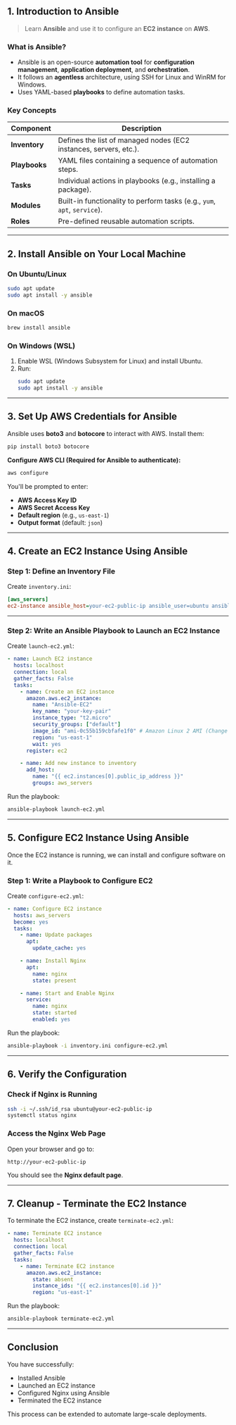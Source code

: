 

## **1. Introduction to Ansible**


>  Learn **Ansible** and use it to configure an **EC2 instance** on **AWS**. 

### **What is Ansible?**
- Ansible is an open-source **automation tool** for **configuration management**, **application deployment**, and **orchestration**.
- It follows an **agentless** architecture, using SSH for Linux and WinRM for Windows.
- Uses YAML-based **playbooks** to define automation tasks.

### **Key Concepts**
| Component       | Description |
|----------------|------------|
| **Inventory** | Defines the list of managed nodes (EC2 instances, servers, etc.). |
| **Playbooks** | YAML files containing a sequence of automation steps. |
| **Tasks** | Individual actions in playbooks (e.g., installing a package). |
| **Modules** | Built-in functionality to perform tasks (e.g., `yum`, `apt`, `service`). |
| **Roles** | Pre-defined reusable automation scripts. |

---

## **2. Install Ansible on Your Local Machine**
### **On Ubuntu/Linux**
```bash
sudo apt update
sudo apt install -y ansible
```

### **On macOS**
```bash
brew install ansible
```

### **On Windows (WSL)**
1. Enable WSL (Windows Subsystem for Linux) and install Ubuntu.
2. Run:
   ```bash
   sudo apt update
   sudo apt install -y ansible
   ```

---

## **3. Set Up AWS Credentials for Ansible**
Ansible uses **boto3** and **botocore** to interact with AWS. Install them:
```bash
pip install boto3 botocore
```

**Configure AWS CLI (Required for Ansible to authenticate):**
```bash
aws configure
```
You'll be prompted to enter:
- **AWS Access Key ID**
- **AWS Secret Access Key**
- **Default region** (e.g., `us-east-1`)
- **Output format** (default: `json`)

---

## **4. Create an EC2 Instance Using Ansible**
### **Step 1: Define an Inventory File**
Create `inventory.ini`:
```ini
[aws_servers]
ec2-instance ansible_host=your-ec2-public-ip ansible_user=ubuntu ansible_ssh_private_key_file=~/.ssh/id_rsa
```

---

### **Step 2: Write an Ansible Playbook to Launch an EC2 Instance**
Create `launch-ec2.yml`:
```yaml
- name: Launch EC2 instance
  hosts: localhost
  connection: local
  gather_facts: False
  tasks:
    - name: Create an EC2 instance
      amazon.aws.ec2_instance:
        name: "Ansible-EC2"
        key_name: "your-key-pair"
        instance_type: "t2.micro"
        security_groups: ["default"]
        image_id: "ami-0c55b159cbfafe1f0" # Amazon Linux 2 AMI (Change based on region)
        region: "us-east-1"
        wait: yes
      register: ec2

    - name: Add new instance to inventory
      add_host:
        name: "{{ ec2.instances[0].public_ip_address }}"
        groups: aws_servers
```
Run the playbook:
```bash
ansible-playbook launch-ec2.yml
```

---

## **5. Configure EC2 Instance Using Ansible**
Once the EC2 instance is running, we can install and configure software on it.

### **Step 1: Write a Playbook to Configure EC2**
Create `configure-ec2.yml`:
```yaml
- name: Configure EC2 instance
  hosts: aws_servers
  become: yes
  tasks:
    - name: Update packages
      apt:
        update_cache: yes

    - name: Install Nginx
      apt:
        name: nginx
        state: present

    - name: Start and Enable Nginx
      service:
        name: nginx
        state: started
        enabled: yes
```

Run the playbook:
```bash
ansible-playbook -i inventory.ini configure-ec2.yml
```

---

## **6. Verify the Configuration**
### **Check if Nginx is Running**
```bash
ssh -i ~/.ssh/id_rsa ubuntu@your-ec2-public-ip
systemctl status nginx
```

### **Access the Nginx Web Page**
Open your browser and go to:
```
http://your-ec2-public-ip
```
You should see the **Nginx default page**.

---

## **7. Cleanup - Terminate the EC2 Instance**
To terminate the EC2 instance, create `terminate-ec2.yml`:
```yaml
- name: Terminate EC2 instance
  hosts: localhost
  connection: local
  gather_facts: False
  tasks:
    - name: Terminate EC2 instance
      amazon.aws.ec2_instance:
        state: absent
        instance_ids: "{{ ec2.instances[0].id }}"
        region: "us-east-1"
```
Run the playbook:
```bash
ansible-playbook terminate-ec2.yml
```

---

## **Conclusion**
You have successfully:
* Installed Ansible  
* Launched an EC2 instance  
* Configured Nginx using Ansible  
* Terminated the EC2 instance  

This process can be extended to automate large-scale deployments. 